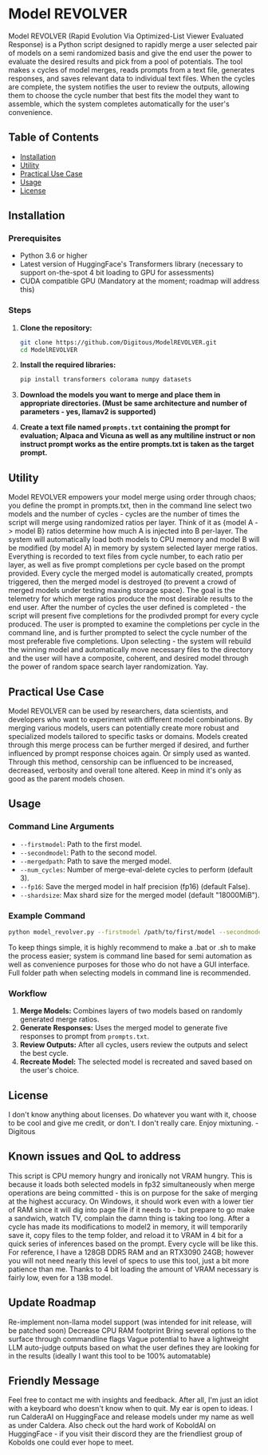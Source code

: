 # Model REVOLVER

Model REVOLVER (Rapid Evolution Via Optimized-List Viewer Evaluated Response) is a Python script designed to rapidly merge a user selected pair of models on a semi randomized basis and give the end user the power to evaluate the desired results and pick from a pool of potentials. The tool makes `x` cycles of model merges, reads prompts from a text file, generates responses, and saves relevant data to individual text files. When the cycles are complete, the system notifies the user to review the outputs, allowing them to choose the cycle number that best fits the model they want to assemble, which the system completes automatically for the user's convenience.

## Table of Contents

- [Installation](#installation)
- [Utility](#utility)
- [Practical Use Case](#practical-use-case)
- [Usage](#usage)
- [License](#license)

## Installation

### Prerequisites

- Python 3.6 or higher
- Latest version of HuggingFace's Transformers library (necessary to support on-the-spot 4 bit loading to GPU for assessments)
- CUDA compatible GPU (Mandatory at the moment; roadmap will address this)

### Steps

1. **Clone the repository:**

   ```bash
   git clone https://github.com/Digitous/ModelREVOLVER.git
   cd ModelREVOLVER
   ```

2. **Install the required libraries:**

   ```bash
   pip install transformers colorama numpy datasets
   ```

3. **Download the models you want to merge and place them in appropriate directories. (Must be same architecture and number of parameters - yes, llamav2 is supported)**

4. **Create a text file named `prompts.txt` containing the prompt for evaluation; Alpaca and Vicuna as well as any multiline instruct or non instruct prompt works as the entire prompts.txt is taken as the target prompt.**

## Utility

Model REVOLVER empowers your model merge using order through chaos; you define the prompt in prompts.txt, then in the command line select two models and the number of cycles - cycles are the number of times the script will merge using randomized ratios per layer. Think of it as {model A -> model B} ratios determine how much A is injected into B per-layer. The system will automatically load both models to CPU memory and model B will be modified (by model A) in memory by system selected layer merge ratios. Everything is recorded to text files from cycle number, to each ratio per layer, as well as five prompt completions per cycle based on the prompt provided. Every cycle the merged model is automatically created, prompts triggered, then the merged model is destroyed (to prevent a crowd of merged models under testing maxing storage space). The goal is the telemetry for which merge ratios produce the most desirable results to the end user. After the number of cycles the user defined is completed - the script will present five completions for the prodivded prompt for every cycle produced. The user is prompted to examine the completions per cycle in the command line, and is further prompted to select the cycle number of the most preferable five completions. Upon selecting - the system will rebuild the winning model and automatically move necessary files to the directory and the user will have a composite, coherent, and desired model through the power of random space search layer randomization. Yay.

## Practical Use Case

Model REVOLVER can be used by researchers, data scientists, and developers who want to experiment with different model combinations. By merging various models, users can potentially create more robust and specialized models tailored to specific tasks or domains. Models created through this merge process can be further merged if desired, and further influenced by prompt response choices again. Or simply used as wanted. Through this method, censorship can be influenced to be increased, decreased, verbosity and overall tone altered. Keep in mind it's only as good as the parent models chosen.

## Usage

### Command Line Arguments

- `--firstmodel`: Path to the first model.
- `--secondmodel`: Path to the second model.
- `--mergedpath`: Path to save the merged model.
- `--num_cycles`: Number of merge-eval-delete cycles to perform (default 3).
- `--fp16`: Save the merged model in half precision (fp16) (default False).
- `--shardsize`: Max shard size for the merged model (default "18000MiB").

### Example Command

```bash
python model_revolver.py --firstmodel /path/to/first/model --secondmodel /path/to/second/model --mergedpath /path/to/save/merged/model --cycles 10
```
To keep things simple, it is highly recommend to make a .bat or .sh to make the process easier; system is command line based for semi automation as well as convenience purposes for those who do not have a GUI interface. Full folder path when selecting models in command line is recommended.

### Workflow

1. **Merge Models:** Combines layers of two models based on randomly generated merge ratios.
2. **Generate Responses:** Uses the merged model to generate five responses to prompt from `prompts.txt`.
3. **Review Outputs:** After all cycles, users review the outputs and select the best cycle.
4. **Recreate Model:** The selected model is recreated and saved based on the user's choice.

## License

I don't know anything about licenses. Do whatever you want with it, choose to be cool and give me credit, or don't. I don't really care. Enjoy mixtuning. -Digitous

## Known issues and QoL to address

This script is CPU memory hungry and ironically not VRAM hungry. This is because it loads both selected models in fp32 simultaneously when merge operations are being committed - this is on purpose for the sake of merging at the highest accuracy. On Windows, it should work even with a lower tier of RAM since it will dig into page file if it needs to - but prepare to go make a sandwich, watch TV, complain the damn thing is taking too long. After a cycle has made its modifications to model2 in memory, it will temporarily save it, copy files to the temp folder, and reload it to VRAM in 4 bit for a quick series of inferences based on the prompt. Every cycle will be like this. For reference, I have a 128GB DDR5 RAM and an RTX3090 24GB; however you will not need nearly this level of specs to use this tool, just a bit more patience than me. Thanks to 4 bit loading the amount of VRAM necessary is fairly low, even for a 13B model.

## Update Roadmap

Re-implement non-llama model support (was intended for init release, will be patched soon)
Decrease CPU RAM footprint
Bring several options to the surface through commandline flags
Vague potential to have a lightweight LLM auto-judge outputs based on what the user defines they are looking for in the results (ideally I want this tool to be 100% automatable)

## Friendly Message

Feel free to contact me with insights and feedback. After all, I'm just an idiot with a keyboard who doesn't know when to quit. My ear is open to ideas.
I run CalderaAI on HuggingFace and release models under my name as well as under Caldera. Also check out the hard work of KoboldAI on HuggingFace - if you visit their discord they are the friendliest group of Kobolds one could ever hope to meet.
